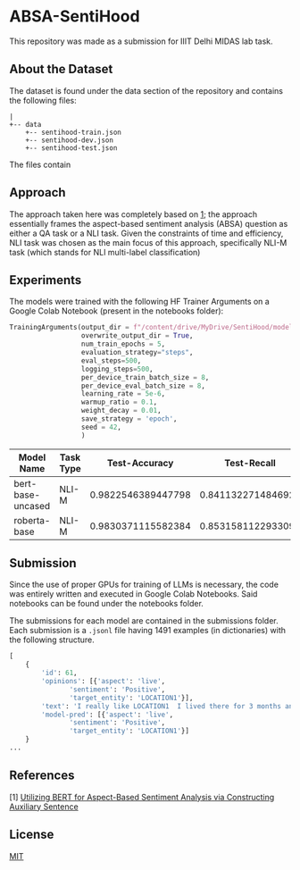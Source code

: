 # ABSA-SentiHood

This repository was made as a submission for IIIT Delhi MIDAS lab task. 

## About the Dataset

The dataset is found under the data section of the repository and contains the following files:

```file
|
+-- data
    +-- sentihood-train.json
    +-- sentihood-dev.json
    +-- sentihood-test.json
```

The files contain 


## Approach
The approach taken here was completely based on [1](#references); the approach essentially frames the aspect-based sentiment analysis (ABSA) question as either a QA task or a NLI task. Given the constraints of time and efficiency, NLI task was chosen as the main focus of this approach, specifically NLI-M task (which stands for NLI multi-label classification)

## Experiments

The models were trained with the following HF Trainer Arguments on a Google Colab Notebook (present in the notebooks folder):

```python
TrainingArguments(output_dir = f"/content/drive/MyDrive/SentiHood/models/{model_name}",
                  overwrite_output_dir = True,
                  num_train_epochs = 5,
                  evaluation_strategy="steps",
                  eval_steps=500,
                  logging_steps=500, 
                  per_device_train_batch_size = 8,
                  per_device_eval_batch_size = 8,
                  learning_rate = 5e-6,
                  warmup_ratio = 0.1,
                  weight_decay = 0.01,
                  save_strategy = 'epoch',
                  seed = 42,
                  )

```

| Model Name |Task Type| Test-Accuracy | Test-Recall | Test-Precision | Test-F1 |
| --- | --- | --- | --- | --- | --- |
| bert-base-uncased | NLI-M | 0.9822546389447798 | 0.8411322714846929 | 0.8733654497362174 | 0.8567007821344529 |
| roberta-base | NLI-M | 0.9830371115582384 | 0.8531581122933095 | 0.8630080220007996 | 0.8578191613396783 |


## Submission

Since the use of proper GPUs for training of LLMs is necessary, the code was entirely written and executed in Google Colab Notebooks. Said notebooks can be found under the notebooks folder. 

The submissions for each model are contained in the submissions folder. Each submission is a `.jsonl` file having 1491 examples (in dictionaries) with the following structure.

```python
[
    {
        'id': 61,
        'opinions': [{'aspect': 'live',
               'sentiment': 'Positive',
               'target_entity': 'LOCATION1'}],
        'text': 'I really like LOCATION1  I lived there for 3 months and had a lot of fun',
        'model-pred': [{'aspect': 'live',
               'sentiment': 'Positive',
               'target_entity': 'LOCATION1'}]
    }
...
```


## References

[1] [Utilizing BERT for Aspect-Based Sentiment Analysis
via Constructing Auxiliary Sentence](https://aclanthology.org/N19-1035.pdf)


## License
[MIT](https://choosealicense.com/licenses/mit/)